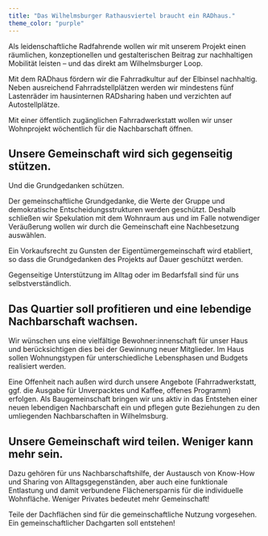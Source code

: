 ```yaml
---
title: "Das Wilhelmsburger Rathausviertel braucht ein RADhaus."
theme_color: "purple"
---
```


Als leidenschaftliche Radfahrende wollen wir mit unserem Projekt einen räumlichen, konzeptionellen und
gestalterischen Beitrag zur nachhaltigen Mobilität leisten  – und das direkt am Wilhelmsburger Loop.

Mit dem RADhaus fördern wir die Fahrradkultur auf der Elbinsel nachhaltig. Neben ausreichend
Fahrradstellplätzen werden wir mindestens fünf Lastenräder im hausinternen RADsharing haben
und verzichten auf Autostellplätze.

Mit einer öffentlich zugänglichen Fahrradwerkstatt wollen wir
unser Wohnprojekt wöchentlich für die Nachbarschaft öffnen.

## Unsere Gemeinschaft wird sich gegenseitig stützen.

Und die Grundgedanken schützen.

Der gemeinschaftliche Grundgedanke, die Werte der Gruppe und demokratische
Entscheidungsstrukturen werden geschützt. Deshalb schließen wir Spekulation mit dem Wohnraum
aus und im Falle notwendiger Veräußerung wollen wir durch die Gemeinschaft eine Nachbesetzung
auswählen.

Ein Vorkaufsrecht zu Gunsten der Eigentümergemeinschaft wird etabliert, so dass die
Grundgedanken des Projekts auf Dauer geschützt werden.

Gegenseitige Unterstützung im Alltag oder im Bedarfsfall sind für uns selbstverständlich.

## Das Quartier soll profitieren und eine lebendige Nachbarschaft wachsen.

Wir wünschen uns eine vielfältige Bewohner:innenschaft für unser Haus und berücksichtigen
dies bei der Gewinnung neuer Mitglieder. Im Haus sollen Wohnungstypen für unterschiedliche
Lebensphasen und Budgets realisiert werden.

Eine Offenheit nach außen wird durch unsere Angebote
(Fahrradwerkstatt, ggf. die Ausgabe für Unverpacktes und Kaffee, offenes Programm) erfolgen.
Als Baugemeinschaft bringen wir uns aktiv in das Entstehen einer neuen lebendigen Nachbarschaft ein
und pflegen gute Beziehungen zu den umliegenden Nachbarschaften in Wilhelmsburg.

## Unsere Gemeinschaft wird teilen. Weniger kann mehr sein.

Dazu gehören für uns Nachbarschaftshilfe, der Austausch von Know-How und Sharing von
Alltagsgegenständen, aber auch eine funktionale Entlastung und damit verbundene Flächenersparnis
für die individuelle Wohnfläche. Weniger Privates bedeutet mehr Gemeinschaft! 

Teile der Dachflächen sind für die gemeinschaftliche Nutzung vorgesehen.
Ein gemeinschaftlicher Dachgarten soll entstehen!
